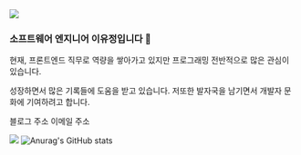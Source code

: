 <img src="https://capsule-render.vercel.app/api?type=wave&color=auto&height=300&section=footer&text=판을흔들어%20&fontSize=90" />

### 소프트웨어 엔지니어 이유정입니다 👋

현재, 프론트엔드 직무로 역량을 쌓아가고 있지만 프로그래밍 전반적으로 많은 관심이 있습니다. 

성장하면서 많은 기록들에 도움을 받고 있습니다. 
저또한 발자국을 남기면서 개발자 문화에 기여하려고 합니다. 

블로그 주소 이메일 주소 

<a href="https://velog.io/@fo_rdang" target="_blank"><img src="https://img.shields.io/badge/BLOG-FFFFFF?style=flat&logo=Accenture&logoColor=000000"/></a>
![Anurag's GitHub stats](https://github-readme-stats.vercel.app/api?username=FordangIT&show_icons=true&theme=radical)

<!--
- 🔭 I’m currently working on ...
- 🌱 I’m currently learning ...
- 👯 I’m looking to collaborate on ...
- 🤔 I’m looking for help with ...
- 💬 Ask me about ...
- 📫 How to reach me: ...
- 😄 Pronouns: ...
- ⚡ Fun fact: ...
-->
